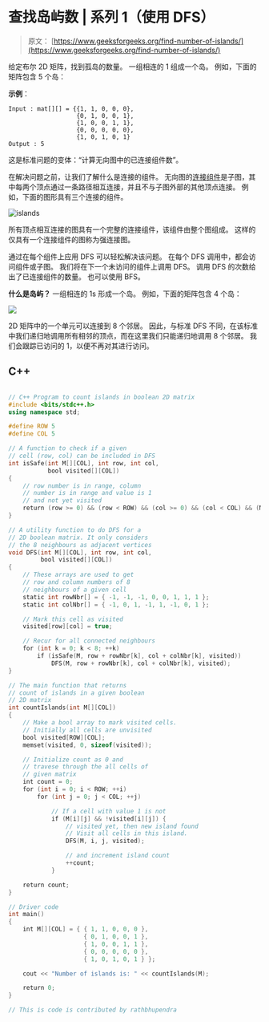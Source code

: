 # 查找岛屿数 | 系列 1（使用 DFS）

> 原文： [https://www.geeksforgeeks.org/find-number-of-islands/](https://www.geeksforgeeks.org/find-number-of-islands/)

给定布尔 2D 矩阵，找到孤岛的数量。 一组相连的 1 组成一个岛。 例如，下面的矩阵包含 5 个岛：

**示例**：

```
Input : mat[][] = {{1, 1, 0, 0, 0},
                   {0, 1, 0, 0, 1},
                   {1, 0, 0, 1, 1},
                   {0, 0, 0, 0, 0},
                   {1, 0, 1, 0, 1} 
Output : 5

```

这是标准问题的变体：“计算无向图中的已连接组件数”。

在解决问题之前，让我们了解什么是连接的组件。 无向图的[连接组件](https://www.geeksforgeeks.org/connected-components-in-an-undirected-graph/)是子图，其中每两个顶点通过一条路径相互连接，并且不与子图外部的其他顶点连接。
例如，下面的图形具有三个连接的组件。

![](img/6f4d30e79bc2c91466c6c30130582262.png "islands")



所有顶点相互连接的图具有一个完整的连接组件，该组件由整个图组成。 这样的仅具有一个连接组件的图称为强连接图。

通过在每个组件上应用 DFS 可以轻松解决该问题。 在每个 DFS 调用中，都会访问组件或子图。 我们将在下一个未访问的组件上调用 DFS。 调用 DFS 的次数给出了已连接组件的数量。 也可以使用 BFS。

**什么是岛屿？**
一组相连的 1s 形成一个岛。 例如，下面的矩阵包含 4 个岛：

![](img/2a05d28ed1645b07877d899f1f5981f1.png)


2D 矩阵中的一个单元可以连接到 8 个邻居。 因此，与标准 DFS 不同，在该标准中我们递归地调用所有相邻的顶点，而在这里我们只能递归地调用 8 个邻居。 我们会跟踪已访问的 1，以便不再对其进行访问。

## C++ 

```cpp

// C++ Program to count islands in boolean 2D matrix 
#include <bits/stdc++.h> 
using namespace std; 

#define ROW 5 
#define COL 5 

// A function to check if a given 
// cell (row, col) can be included in DFS 
int isSafe(int M[][COL], int row, int col, 
           bool visited[][COL]) 
{ 
    // row number is in range, column 
    // number is in range and value is 1 
    // and not yet visited 
    return (row >= 0) && (row < ROW) && (col >= 0) && (col < COL) && (M[row][col] && !visited[row][col]); 
} 

// A utility function to do DFS for a 
// 2D boolean matrix. It only considers 
// the 8 neighbours as adjacent vertices 
void DFS(int M[][COL], int row, int col, 
         bool visited[][COL]) 
{ 
    // These arrays are used to get 
    // row and column numbers of 8 
    // neighbours of a given cell 
    static int rowNbr[] = { -1, -1, -1, 0, 0, 1, 1, 1 }; 
    static int colNbr[] = { -1, 0, 1, -1, 1, -1, 0, 1 }; 

    // Mark this cell as visited 
    visited[row][col] = true; 

    // Recur for all connected neighbours 
    for (int k = 0; k < 8; ++k) 
        if (isSafe(M, row + rowNbr[k], col + colNbr[k], visited)) 
            DFS(M, row + rowNbr[k], col + colNbr[k], visited); 
} 

// The main function that returns 
// count of islands in a given boolean 
// 2D matrix 
int countIslands(int M[][COL]) 
{ 
    // Make a bool array to mark visited cells. 
    // Initially all cells are unvisited 
    bool visited[ROW][COL]; 
    memset(visited, 0, sizeof(visited)); 

    // Initialize count as 0 and 
    // travese through the all cells of 
    // given matrix 
    int count = 0; 
    for (int i = 0; i < ROW; ++i) 
        for (int j = 0; j < COL; ++j) 

            // If a cell with value 1 is not 
            if (M[i][j] && !visited[i][j]) { 
                // visited yet, then new island found 
                // Visit all cells in this island. 
                DFS(M, i, j, visited); 

                // and increment island count 
                ++count; 
            } 

    return count; 
} 

// Driver code 
int main() 
{ 
    int M[][COL] = { { 1, 1, 0, 0, 0 }, 
                     { 0, 1, 0, 0, 1 }, 
                     { 1, 0, 0, 1, 1 }, 
                     { 0, 0, 0, 0, 0 }, 
                     { 1, 0, 1, 0, 1 } }; 

    cout << "Number of islands is: " << countIslands(M); 

    return 0; 
} 

// This is code is contributed by rathbhupendra 

```